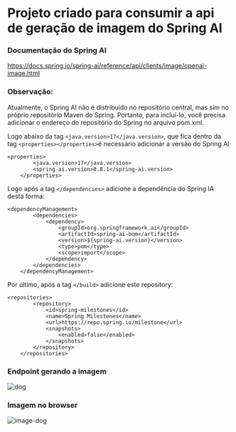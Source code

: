# Projeto criado para consumir a api de geração de imagem do Spring AI

### Documentação do Spring AI
https://docs.spring.io/spring-ai/reference/api/clients/image/openai-image.html

### Observação:

Atualmente, o Spring AI não é distribuído no repositório central, mas sim no próprio repositório Maven do Spring. Portanto, para incluí-lo, você precisa adicionar o endereço do repositório do Spring no arquivo pom.xml.

Logo abaixo da tag ``<java.version>17</java.version>``, que fica dentro da tag ``<properties></properties>``é necessário adicionar a versão do Spring AI

```
<properties>
		<java.version>17</java.version>
		<spring-ai.version>0.8.1</spring-ai.version>
	</properties>
```

Logo após a tag ``</dependencies>`` adicione a dependência do Spring IA desta forma:

```
<dependencyManagement>
		<dependencies>
			<dependency>
				<groupId>org.springframework.ai</groupId>
				<artifactId>spring-ai-bom</artifactId>
				<version>${spring-ai.version}</version>
				<type>pom</type>
				<scope>import</scope>
			</dependency>
		</dependencies>
	</dependencyManagement>
```
Por último, após a tag ``</build>`` adicione este repository:

```
<repositories>
		<repository>
			<id>spring-milestones</id>
			<name>Spring Milestones</name>
			<url>https://repo.spring.io/milestone</url>
			<snapshots>
				<enabled>false</enabled>
			</snapshots>
		</repository>
	</repositories>
```

### Endpoint gerando a imagem


![dog](https://github.com/DaviFarias7/SpringAiImageGenerator/assets/86566715/361a5ec5-c4c6-45b5-83b9-d4672ea8e580)


### Imagem no browser

![image-dog](https://github.com/DaviFarias7/SpringAiImageGenerator/assets/86566715/19a5a463-482d-4932-ada4-676e46128b08)
